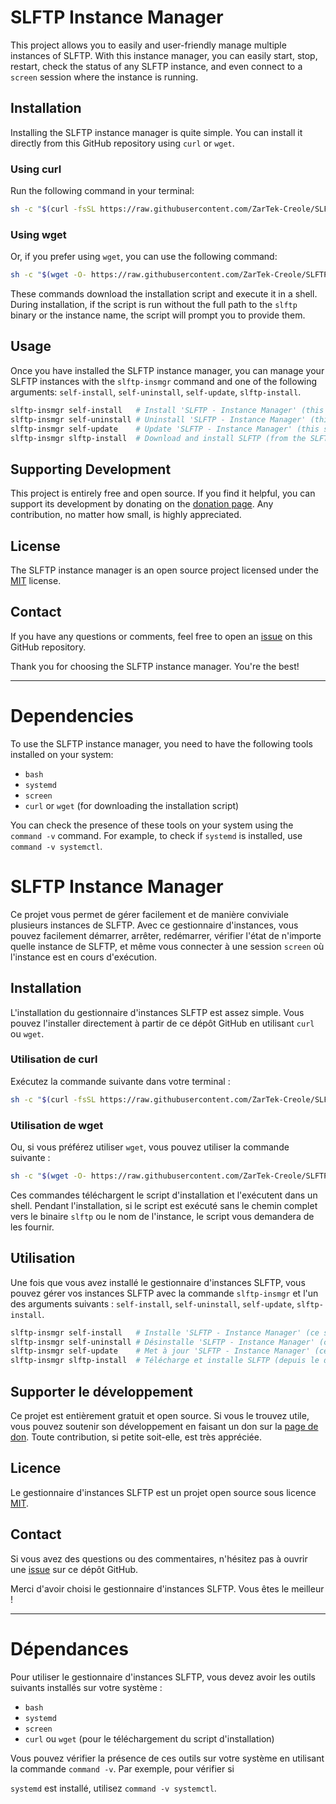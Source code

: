 # SLFTP Instance Manager

This project allows you to easily and user-friendly manage multiple instances of SLFTP. With this instance manager, you can easily start, stop, restart, check the status of any SLFTP instance, and even connect to a `screen` session where the instance is running.

## Installation

Installing the SLFTP instance manager is quite simple. You can install it directly from this GitHub repository using `curl` or `wget`.

### Using curl

Run the following command in your terminal:

```bash
sh -c "$(curl -fsSL https://raw.githubusercontent.com/ZarTek-Creole/SLFTP-Instance-Manager/main/slftp-insmgr)" -- self-install
```

### Using wget

Or, if you prefer using `wget`, you can use the following command:

```bash
sh -c "$(wget -O- https://raw.githubusercontent.com/ZarTek-Creole/SLFTP-Instance-Manager/main/slftp-insmgr)" -- self-install
```

These commands download the installation script and execute it in a shell. During installation, if the script is run without the full path to the `slftp` binary or the instance name, the script will prompt you to provide them.

## Usage

Once you have installed the SLFTP instance manager, you can manage your SLFTP instances with the `slftp-insmgr` command and one of the following arguments: `self-install`, `self-uninstall`, `self-update`, `slftp-install`.

```bash
slftp-insmgr self-install   # Install 'SLFTP - Instance Manager' (this script) permanently
slftp-insmgr self-uninstall # Uninstall 'SLFTP - Instance Manager' (this script)
slftp-insmgr self-update    # Update 'SLFTP - Instance Manager' (this script) from the GitHub repository
slftp-insmgr slftp-install  # Download and install SLFTP (from the SLFTP GitLab repository)
```

## Supporting Development

This project is entirely free and open source. If you find it helpful, you can support its development by donating on the [donation page](https://github.com/ZarTek-Creole/DONATE). Any contribution, no matter how small, is highly appreciated.

## License

The SLFTP instance manager is an open source project licensed under the [MIT](LICENSE) license.

## Contact

If you have any questions or comments, feel free to open an [issue](https://github.com/ZarTek-Creole/SLFTP-Instance-Manager/issues) on this GitHub repository.

Thank you for choosing the SLFTP instance manager. You're the best!

---

# Dependencies

To use the SLFTP instance manager, you need to have the following tools installed on your system:

- `bash`
- `systemd`
- `screen`
- `curl` or `wget` (for downloading the installation script)

You can check the presence of these tools on your system using the `command -v` command. For example, to check if `systemd` is installed, use `command -v systemctl`.

# SLFTP Instance Manager

Ce projet vous permet de gérer facilement et de manière conviviale plusieurs instances de SLFTP. Avec ce gestionnaire d'instances, vous pouvez facilement démarrer, arrêter, redémarrer, vérifier l'état de n'importe quelle instance de SLFTP, et même vous connecter à une session `screen` où l'instance est en cours d'exécution.

## Installation

L'installation du gestionnaire d'instances SLFTP est assez simple. Vous pouvez l'installer directement à partir de ce dépôt GitHub en utilisant `curl` ou `wget`.

### Utilisation de curl

Exécutez la commande suivante dans votre terminal :

```bash
sh -c "$(curl -fsSL https://raw.githubusercontent.com/ZarTek-Creole/SLFTP-Instance-Manager/main/slftp-insmgr)" -- self-install
```

### Utilisation de wget

Ou, si vous préférez utiliser `wget`, vous pouvez utiliser la commande suivante :

```bash
sh -c "$(wget -O- https://raw.githubusercontent.com/ZarTek-Creole/SLFTP-Instance-Manager/main/slftp-insmgr)" -- self-install
```

Ces commandes téléchargent le script d'installation et l'exécutent dans un shell. Pendant l'installation, si le script est exécuté sans le chemin complet vers le binaire `slftp` ou le nom de l'instance, le script vous demandera de les fournir.

## Utilisation

Une fois que vous avez installé le gestionnaire d'instances SLFTP, vous pouvez gérer vos instances SLFTP avec la commande `slftp-insmgr` et l'un des arguments suivants : `self-install`, `self-uninstall`, `self-update`, `slftp-install`.

```bash
slftp-insmgr self-install   # Installe 'SLFTP - Instance Manager' (ce script) de manière permanente
slftp-insmgr self-uninstall # Désinstalle 'SLFTP - Instance Manager' (ce script)
slftp-insmgr self-update    # Met à jour 'SLFTP - Instance Manager' (ce script) depuis le dépôt GitHub
slftp-insmgr slftp-install  # Télécharge et installe SLFTP (depuis le dépôt GitLab de SLFTP)
```

## Supporter le développement

Ce projet est entièrement gratuit et open source. Si vous le trouvez utile, vous pouvez soutenir son développement en faisant un don sur la [page de don](https://github.com/ZarTek-Creole/DONATE). Toute contribution, si petite soit-elle, est très appréciée.

## Licence

Le gestionnaire d'instances SLFTP est un projet open source sous licence [MIT](LICENSE).

## Contact

Si vous avez des questions ou des commentaires, n'hésitez pas à ouvrir une [issue](https://github.com/ZarTek-Creole/SLFTP-Instance-Manager/issues) sur ce dépôt GitHub.

Merci d'avoir choisi le gestionnaire d'instances SLFTP. Vous êtes le meilleur !

---

# Dépendances

Pour utiliser le gestionnaire d'instances SLFTP, vous devez avoir les outils suivants installés sur votre système :

- `bash`
- `systemd`
- `screen`
- `curl` ou `wget` (pour le téléchargement du script d'installation)

Vous pouvez vérifier la présence de ces outils sur votre système en utilisant la commande `command -v`. Par exemple, pour vérifier si

 `systemd` est installé, utilisez `command -v systemctl`.
